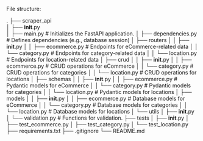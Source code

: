 File structure:

.
├── scraper_api  
│   ├── __init__.py   
│   ├── main.py       # Initializes the FastAPI application.
│   ├── dependencies.py  # Defines dependencies (e.g., database session)
│   ├── routers
│   │   ├── __init__.py
│   │   ├── ecommerce.py  # Endpoints for eCommerce-related data
│   │   └── category.py   # Endpoints for category-related data
│   │   └── location.py   # Endpoints for location-related data
│   ├── crud
│   │   ├── __init__.py
│   │   ├── ecommerce.py  # CRUD operations for eCommerce
│   │   └── category.py   # CRUD operations for categories
│   │   └── location.py   # CRUD operations for locations
│   ├── schemas
│   │   ├── __init__.py
│   │   ├── ecommerce.py  # Pydantic models for eCommerce
│   │   └── category.py   # Pydantic models for categories
│   │   └── location.py   # Pydantic models for locations
│   ├── models
│   │   ├── __init__.py
│   │   ├── ecommerce.py  # Database models for eCommerce
│   │   └── category.py   # Database models for categories
│   │   └── location.py   # Database models for locations
│   └── utils
│       ├── __init__.py
│       └── validation.py   # Functions for validation.
├── tests
│   ├── __init__.py
│   ├── test_ecommerce.py
│   ├── test_category.py
│   └── test_location.py
├── requirements.txt
├── .gitignore
└── README.md
